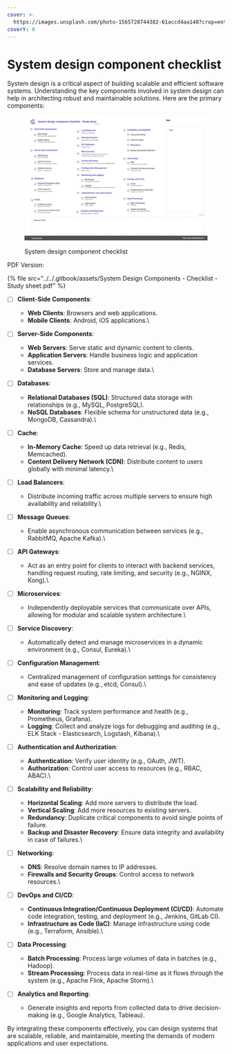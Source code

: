 ```yaml
---
cover: >-
  https://images.unsplash.com/photo-1565728744382-61accd4aa148?crop=entropy&cs=srgb&fm=jpg&ixid=M3wxOTcwMjR8MHwxfHNlYXJjaHw0fHxpbnRlcnZpZXd8ZW58MHx8fHwxNzIwOTg0MDQxfDA&ixlib=rb-4.0.3&q=85
coverY: 0
---
```


# System design component checklist

System design is a critical aspect of building scalable and efficient software systems. Understanding the key components involved in system design can help in architecting robust and maintainable solutions. Here are the primary components:

<figure><img src="../../.gitbook/assets/System Design Components.png" alt=""><figcaption><p>System design component checklist</p></figcaption></figure>

PDF Version:&#x20;

{% file src="../../.gitbook/assets/System Design Components - Checklist - Study sheet.pdf" %}

* [ ] **Client-Side Components**:
  * **Web Clients**: Browsers and web applications.
  * **Mobile Clients**: Android, iOS applications.\

* [ ] **Server-Side Components**:
  * **Web Servers**: Serve static and dynamic content to clients.
  * **Application Servers**: Handle business logic and application services.
  * **Database Servers**: Store and manage data.\

* [ ] **Databases**:
  * **Relational Databases (SQL)**: Structured data storage with relationships (e.g., MySQL, PostgreSQL).
  * **NoSQL Databases**: Flexible schema for unstructured data (e.g., MongoDB, Cassandra).\

* [ ] **Cache**:
  * **In-Memory Cache**: Speed up data retrieval (e.g., Redis, Memcached).
  * **Content Delivery Network (CDN)**: Distribute content to users globally with minimal latency.\

* [ ] **Load Balancers**:
  * Distribute incoming traffic across multiple servers to ensure high availability and reliability.\

* [ ] **Message Queues**:
  * Enable asynchronous communication between services (e.g., RabbitMQ, Apache Kafka).\

* [ ] **API Gateways**:
  * Act as an entry point for clients to interact with backend services, handling request routing, rate limiting, and security (e.g., NGINX, Kong).\

* [ ] **Microservices**:
  * Independently deployable services that communicate over APIs, allowing for modular and scalable system architecture.\

* [ ] **Service Discovery**:
  * Automatically detect and manage microservices in a dynamic environment (e.g., Consul, Eureka).\

* [ ] **Configuration Management**:
  * Centralized management of configuration settings for consistency and ease of updates (e.g., etcd, Consul).\

* [ ] **Monitoring and Logging**:
  * **Monitoring**: Track system performance and health (e.g., Prometheus, Grafana).
  * **Logging**: Collect and analyze logs for debugging and auditing (e.g., ELK Stack - Elasticsearch, Logstash, Kibana).\

* [ ] **Authentication and Authorization**:
  * **Authentication**: Verify user identity (e.g., OAuth, JWT).
  * **Authorization**: Control user access to resources (e.g., RBAC, ABAC).\

* [ ] **Scalability and Reliability**:
  * **Horizontal Scaling**: Add more servers to distribute the load.
  * **Vertical Scaling**: Add more resources to existing servers.
  * **Redundancy**: Duplicate critical components to avoid single points of failure.
  * **Backup and Disaster Recovery**: Ensure data integrity and availability in case of failures.\

* [ ] **Networking**:
  * **DNS**: Resolve domain names to IP addresses.
  * **Firewalls and Security Groups**: Control access to network resources.\

* [ ] **DevOps and CI/CD**:
  * **Continuous Integration/Continuous Deployment (CI/CD)**: Automate code integration, testing, and deployment (e.g., Jenkins, GitLab CI).
  * **Infrastructure as Code (IaC)**: Manage infrastructure using code (e.g., Terraform, Ansible).\

* [ ] **Data Processing**:
  * **Batch Processing**: Process large volumes of data in batches (e.g., Hadoop).
  * **Stream Processing**: Process data in real-time as it flows through the system (e.g., Apache Flink, Apache Storm).\

* [ ] **Analytics and Reporting**:
  * Generate insights and reports from collected data to drive decision-making (e.g., Google Analytics, Tableau).

By integrating these components effectively, you can design systems that are scalable, reliable, and maintainable, meeting the demands of modern applications and user expectations.
